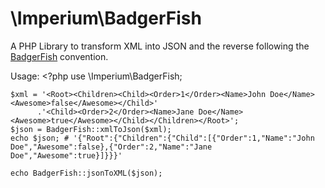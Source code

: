 # \Imperium\BadgerFish

A PHP Library to transform XML into JSON and the reverse following the [BadgerFish](http://ajaxian.com/archives/badgerfish-translating-xml-to-json) convention.

Usage:
    <?php
    use \Imperium\BadgerFish;
    
    $xml = '<Root><Children><Child><Order>1</Order><Name>John Doe</Name><Awesome>false</Awesome></Child>'
          .'<Child><Order>2</Order><Name>Jane Doe</Name><Awesome>true</Awesome></Child></Children></Root>';
    $json = BadgerFish::xmlToJson($xml);
    echo $json; # '{"Root":{"Children":{"Child":[{"Order":1,"Name":"John Doe","Awesome":false},{"Order":2,"Name":"Jane Doe","Awesome":true}]}}}'

    echo BadgerFish::jsonToXML($json);
